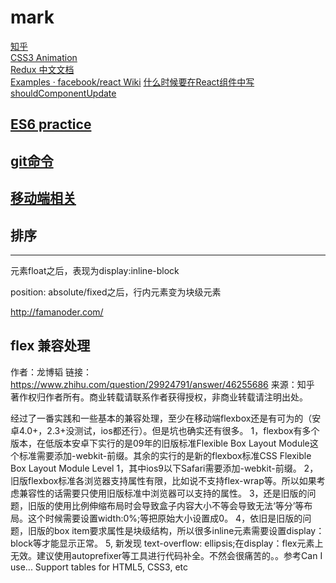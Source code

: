 # mark

[知乎](http://www.zhihu.com/question/19834302)  
[CSS3 Animation](http://isux.tencent.com/css3/tools.html)  
[Redux 中文文档](http://cn.redux.js.org/)  
[Examples · facebook/react Wiki](https://github.com/facebook/react/wiki/Examples)
[什么时候要在React组件中写shouldComponentUpdate](http://www.infoq.com/cn/news/2016/07/react-shouldComponentUpdate?utm_campaign=rightbar_v2&utm_source=infoq&utm_medium=news_link&utm_content=link_text)  

## [ES6 practice](mark/ES6.md)

## [git命令](mark/Git.md)

## [移动端相关](mark/xx.md)

## 排序

----------------------------  
元素float之后，表现为display:inline-block  

position: absolute/fixed之后，行内元素变为块级元素  


http://famanoder.com/

## flex 兼容处理
作者：龙博韬
链接：https://www.zhihu.com/question/29924791/answer/46255686
来源：知乎
著作权归作者所有。商业转载请联系作者获得授权，非商业转载请注明出处。

经过了一番实践和一些基本的兼容处理，至少在移动端flexbox还是有可为的（安卓4.0+，2.3+没测试，ios都还行）。但是坑也确实还有很多。
1，flexbox有多个版本，在低版本安卓下实行的是09年的旧版标准Flexible Box Layout Module这个标准需要添加-webkit-前缀。其余的实行的是新的flexbox标准CSS Flexible Box Layout Module Level 1，其中ios9以下Safari需要添加-webkit-前缀。
2，旧版flexbox标准各浏览器支持属性有限，比如说不支持flex-wrap等。所以如果考虑兼容性的话需要只使用旧版标准中浏览器可以支持的属性。
3，还是旧版的问题，旧版的使用比例伸缩布局时会导致盒子内容大小不等会导致无法‘等分’等布局。这个时候需要设置width:0%;等把原始大小设置成0。
4，依旧是旧版的问题，旧版的box item要求属性是块级结构，所以很多inline元素需要设置display：block等才能显示正常。
5, 新发现  text-overflow: ellipsis;在display：flex元素上无效。建议使用autoprefixer等工具进行代码补全。不然会很痛苦的。。参考Can I use... Support tables for HTML5, CSS3, etc
